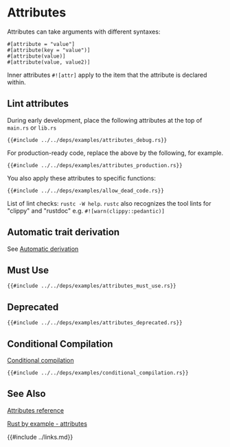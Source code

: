 # Attributes

Attributes can take arguments with different syntaxes:

```rust,editable,ignore
#[attribute = "value"]
#[attribute(key = "value")]
#[attribute(value)]
#[attribute(value, value2)]
```

Inner attributes `#![attr]` apply to the item that the attribute is declared within.

## Lint attributes

During early development, place the following attributes at the top of `main.rs` or `lib.rs`

```rust,editable
{{#include ../../deps/examples/attributes_debug.rs}}
```

For production-ready code, replace the above by the following, for example.

```rust,editable
{{#include ../../deps/examples/attributes_production.rs}}
```

You also apply these attributes to specific functions:

```rust,editable
{{#include ../../deps/examples/allow_dead_code.rs}}
```

List of lint checks: `rustc -W help`. `rustc` also recognizes the tool lints for "clippy" and "rustdoc" e.g. `#![warn(clippy::pedantic)]`

## Automatic trait derivation

See [Automatic derivation](../concerns/derive.md)

## Must Use

```rust,editable
{{#include ../../deps/examples/attributes_must_use.rs}}
```

## Deprecated

```rust,editable
{{#include ../../deps/examples/attributes_deprecated.rs}}
```

## Conditional Compilation

[Conditional compilation]( https://doc.rust-lang.org/reference/conditional-compilation.html#the-cfg-attribute )

```rust,editable
{{#include ../../deps/examples/conditional_compilation.rs}}
```

## See Also

[Attributes reference]( https://doc.rust-lang.org/reference/attributes.html )

[Rust by example - attributes]( https://doc.rust-lang.org/rust-by-example/attribute.html )

{{#include ../links.md}}
